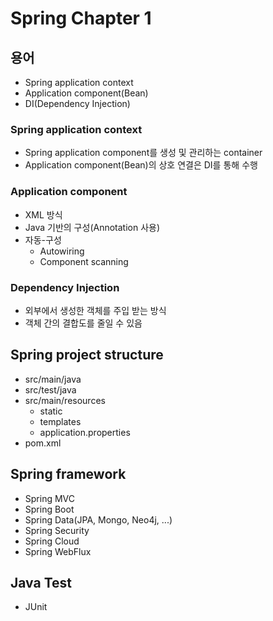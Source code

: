 # Spring Chapter 1

## 용어
- Spring application context
- Application component(Bean)
- DI(Dependency Injection)

### Spring application context
- Spring application component를 생성 및 관리하는 container
- Application component(Bean)의 상호 연결은 DI를 통해 수행

### Application component
- XML 방식
- Java 기반의 구성(Annotation 사용)
- 자동-구성
    - Autowiring
    - Component scanning
    
### Dependency Injection
- 외부에서 생성한 객체를 주입 받는 방식
- 객체 간의 결합도를 줄일 수 있음

## Spring project structure
- src/main/java
- src/test/java
- src/main/resources
    - static
    - templates
    - application.properties
- pom.xml

## Spring framework
- Spring MVC
- Spring Boot
- Spring Data(JPA, Mongo, Neo4j, ...)
- Spring Security
- Spring Cloud
- Spring WebFlux

## Java Test
- JUnit
